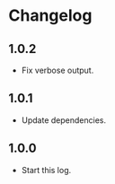 # Changelog

## 1.0.2

- Fix verbose output.

## 1.0.1

- Update dependencies.

## 1.0.0

- Start this log.
